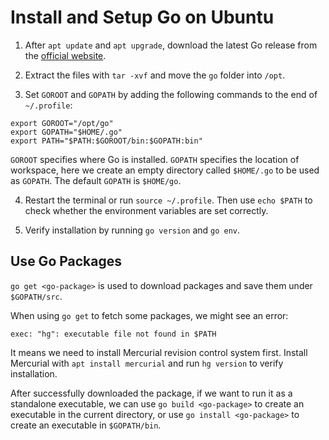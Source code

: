 # Install and Setup Go on Ubuntu

1. After `apt update` and `apt upgrade`, download the latest Go release from the [official website](https://golang.org/dl/).

2. Extract the files with `tar -xvf` and move the `go` folder into `/opt`.

3. Set `GOROOT` and `GOPATH` by adding the following commands to the end of `~/.profile`:

  ```text
  export GOROOT="/opt/go"
  export GOPATH="$HOME/.go"
  export PATH="$PATH:$GOROOT/bin:$GOPATH:bin"
  ```

  `GOROOT` specifies where Go is installed. `GOPATH` specifies the location of workspace, here we create an empty directory called `$HOME/.go` to be used as `GOPATH`. The default `GOPATH` is `$HOME/go`.

4. Restart the terminal or run `source ~/.profile`. Then use `echo $PATH` to check whether the environment variables are set correctly.

5. Verify installation by running `go version` and `go env`.

## Use Go Packages

`go get <go-package>` is used to download packages and save them under `$GOPATH/src`.

When using `go get` to fetch some packages, we might see an error:

```console
exec: "hg": executable file not found in $PATH
```

It means we need to install Mercurial revision control system first. Install Mercurial with `apt install mercurial` and run `hg version` to verify installation.

After successfully downloaded the package, if we want to run it as a standalone executable, we can use `go build <go-package>` to create an executable in the current directory, or use `go install <go-package>` to create an executable in `$GOPATH/bin`.
